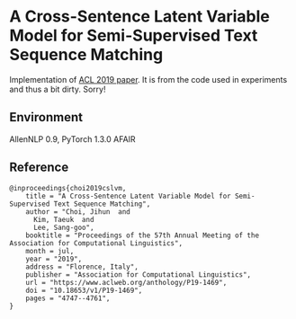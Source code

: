# A Cross-Sentence Latent Variable Model for Semi-Supervised Text Sequence Matching

Implementation of [ACL 2019 paper](https://www.aclweb.org/anthology/P19-1469/).
It is from the code used in experiments and thus a bit dirty. Sorry!

## Environment
AllenNLP 0.9, PyTorch 1.3.0 AFAIR

## Reference
```
@inproceedings{choi2019cslvm,
    title = "A Cross-Sentence Latent Variable Model for Semi-Supervised Text Sequence Matching",
    author = "Choi, Jihun  and
      Kim, Taeuk  and
      Lee, Sang-goo",
    booktitle = "Proceedings of the 57th Annual Meeting of the Association for Computational Linguistics",
    month = jul,
    year = "2019",
    address = "Florence, Italy",
    publisher = "Association for Computational Linguistics",
    url = "https://www.aclweb.org/anthology/P19-1469",
    doi = "10.18653/v1/P19-1469",
    pages = "4747--4761",
}
```
